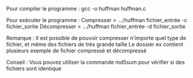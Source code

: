 Pour compiler le programme : 
	gcc -o huffman huffman.c

Pour exécuter le programme :
	Compresser > .../huffman fichier_entrée -c fichier_sortie
	Décompresser > .../huffman fichier_entrée -d fichier_sortie

Remarque :
	Il est possible de pouvoir compresser n'importe quel type de fichier, et même des fichiers de très grande taille
	Le dossier ex contient plusieurs exemple de fichier compressé et décompressé

Conseil : Vous pouvez utiliser la commande md5sum pour vérifier si des fichiers sont identique

